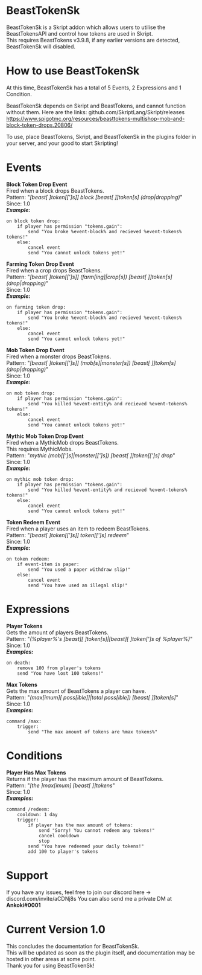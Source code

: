 # BeastTokenSk
BeastTokenSk is a Skript addon which allows users to utilise the BeastTokensAPI and control how tokens are used in Skript.  
This requires BeastTokens v3.9.8, if any earlier versions are detected, BeastTokenSk will disabled.

# How to use BeastTokenSk
At this time, BeastTokenSk has a total of 5 Events, 2 Expressions and 1 Condition.  
  
BeastTokenSk depends on Skript and BeastTokens, and cannot function without them. Here are the links:
github.com/SkriptLang/Skript/releases
https://www.spigotmc.org/resources/beasttokens-multishop-mob-and-block-token-drops.20806/  
  
To use, place BeastTokens, Skript, and BeastTokenSk in the plugins folder in your server, and your good to start Skripting!

# Events
**Block Token Drop Event**  
Fired when a block drops BeastTokens.  
Pattern: "*[beast[ ]token[[']s]] block [beast[ ]]token[s] (drop|dropping)*"   
Since: 1.0  
***Example:***
```
on block token drop:
    if player has permission "tokens.gain":
        send "You broke %event-block% and recieved %event-tokens% tokens!"
    else:
        cancel event
        send "You cannot unlock tokens yet!"
```  
  
**Farming Token Drop Event**  
Fired when a crop drops BeastTokens.  
Pattern: "*[beast[ ]token[[']s]] (farm[ing]|crop[s]) [beast[ ]]token[s] (drop|dropping)*"  
Since: 1.0  
***Example:***
```
on farming token drop:
    if player has permission "tokens.gain":
        send "You broke %event-block% and recieved %event-tokens% tokens!"
    else:
        cancel event
        send "You cannot unlock tokens yet!"
```  
  
**Mob Token Drop Event**  
Fired when a monster drops BeastTokens.  
Pattern: "*[beast[ ]token[[']s]] (mob[s]|monster[s]) [beast[ ]]token[s] (drop|dropping)*"  
Since: 1.0  
***Example:***
```
on mob token drop:
    if player has permission "tokens.gain":
        send "You killed %event-entity% and recieved %event-tokens% tokens!" 
    else:
        cancel event
        send "You cannot unlock tokens yet!"
```  
  
**Mythic Mob Token Drop Event**  
Fired when a MythicMob drops BeastTokens.  
This requires MythicMobs.  
Pattern: "*mythic (mob[[']s]|monster[[']s]) [beast[ ]]token[[']s] drop*"  
Since: 1.0  
***Example:***  
```
on mythic mob token drop:
    if player has permission "tokens.gain":
        send "You killed %event-entity% and recieved %event-tokens% tokens!"  
    else:
        cancel event
        send "You cannot unlock tokens yet!"
```  
  
**Token Redeem Event**  
Fired when a player uses an item to redeem BeastTokens.  
Pattern: "*[beast[ ]token[[']s]] token[[']s] redeem*"  
Since: 1.0  
***Example:***  
```
on token redeem:
    if event-item is paper:
        send "You used a paper withdraw slip!"
    else:
        cancel event
        send "You have used an illegal slip!"
```  
  
# Expressions  
**Player Tokens**  
Gets the amount of players BeastTokens.  
Pattern: "*(%player%'s [beast][ ]token[s]|[beast][ ]token[']s of %player%)*"  
Since: 1.0  
***Examples:***  
```
on death:
    remove 100 from player's tokens
    send "You have lost 100 tokens!"
```  
  
**Max Tokens**  
Gets the max amount of BeastTokens a player can have.  
Pattern: "*(max[imum][ poss[ible]]|total poss[ible]) [beast[ ]]token[s]*"  
Since: 1.0  
***Examples:***  
```
command /max:
    trigger:
        send "The max amount of tokens are %max tokens%"
```  
  
# Conditions  
**Player Has Max Tokens**  
Returns if the player has the maximum amount of BeastTokens.  
Pattern: "*[the ]max[imum] [beast[ ]]tokens*"  
Since: 1.0  
***Examples:***  
```
command /redeem:
    cooldown: 1 day
    trigger:
        if player has the max amount of tokens:
            send "Sorry! You cannot redeem any tokens!"
            cancel cooldown
            stop
        send "You have redeemed your daily tokens!"
        add 100 to player's tokens
```  
# Support  
If you have any issues, feel free to join our discord here -> discord.com/invite/aCDNj8s 
You can also send me a private DM at **Ankoki#0001**
# Current Version 1.0  
This concludes the documentation for BeastTokenSk.  
This will be updated as soon as the plugin itself, and documentation may be hosted in other areas at some point.  
Thank you for using BeastTokenSk!
